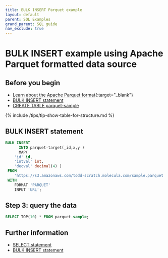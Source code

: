 ```yaml
---
title: BULK INSERT Parquet example
layout: default
parent: SQL Examples
grand_parent: SQL guide
nav_exclude: true
---
```


# BULK INSERT example using Apache Parquet formatted data source



## Before you begin

* [Learn about the Apache Parquet format](https://parquet.apache.org/){:target="_blank"}
* [BULK INSERT statement](/docs/sql-guide/statements/statement-insert-bulk)
* [CREATE TABLE parquet-sample](/docs/sql-guide/examples/sql-eg-table-create/sql-eg-table-create-parquet-sample)

{% include /tips/tip-show-table-for-structure.md %}

## BULK INSERT statement

```sql
BULK INSERT
      INTO parquet-target(_id,x,y )
      MAP(
    'id' id,
    'intval' int,
    'decval' decimal(4) )
 FROM
	'https://s3.amazonaws.com/todd-scratch.molecula.com/sample.parquet'
 WITH
    FORMAT 'PARQUET'
    INPUT 'URL';
```


## Step 3: query the data

```sql
SELECT TOP(10) * FROM parquet-sample;
```

## Further information

* [SELECT statement](/docs/sql-guide/statements/statement-select)
* [BULK INSERT statement](/docs/sql-guide/statements/statement-insert-bulk)
